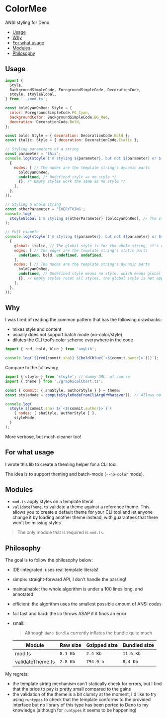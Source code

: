 # ColorMee

ANSI styling for Deno

<!-- TOC START -->

* [Usage](#usage)
* [Why](#why)
* [For what usage](#for-what-usage)
* [Modules](#modules)
* [Philosophy](#philosophy)

<!-- TOC END -->

## Usage

<!-- 🔁: basicExample -->

```js
import {
  Style,
  BackgroundSimpleCode, ForegroundSimpleCode, DecorationCode,
  stoyle, stoyleGlobal,
} from '../mod.ts';

const boldCyanOnRed: Style = {
  color: ForegroundSimpleCode.FG_Cyan,
  backgroundColor: BackgroundSimpleCode.BG_Red,
  decoration: DecorationCode.Bold,
};

const bold: Style = { decoration: DecorationCode.Bold };
const italic: Style = { decoration: DecorationCode.Italic };

// Styling parameters of a string
const parameter = 'this';
console.log(stoyle`I'm styling ${parameter}, but not ${parameter} or ${parameter}.`(
  {
    nodes: [ // The nodes are the template string's dynamic parts
      boldCyanOnRed,
      undefined, /* Undefined style => no style */
      {}, /* Empty styles work the same as no style */
    ],
  },
));

// Styling a whole string
const otherParameter = 'EVERYTHING';
console.log(
  stoyleGlobal`I'm styling ${otherParameter}`(boldCyanOnRed), // The style is for the whole string with stoyleGlobal
);

// Full example
console.log(stoyle`I'm styling ${parameter}, but not ${parameter} or ${parameter}.`(
  {
    global: italic, // The global style is for the whole string, it's overwritten by edges/nodes styles
    edges: [ // The edges are the template string's static parts
      undefined, bold, undefined, undefined,
    ],
    nodes: [ // The nodes are the template string's dynamic parts
      boldCyanOnRed,
      undefined, // Undefined style means no style, which means global style is applied
      {}, // Empty styles reset all styles, the global style is not applied
    ],
  },
));

```

<!-- 🔁 -->

## Why

I was tired of reading the common pattern that has the following drawbacks:

* mixes style and content
* usually does not support batch mode (no-color/style)
* dilutes the CLI tool's color scheme everywhere in the code

```js
import { red, bold, blue } from 'anyLib';

console.log(`${red(commit.sha)} ${bold(blue(`<${commit.owner}>`))}`);
```

Compare to the following:

```js
import { stoyle } from 'stoyle'; // dummy URL, of course
import { theme } from './graphicalChart.ts';

const { commit: { shaStyle, authorStyle } } = theme;
const styleMode = computeStyleModeFromCliArgOrWhatever(); // Allows no-color mode

console.log(
  stoyle`${commit.sha} ${`<${commit.author}>`}`(
    { nodes: [ shaStyle, authorStyle ] },
    styleMode,
  )
);
```

More verbose, but much cleaner too!

## For what usage

I wrote this lib to create a theming helper for a CLI tool.

The idea is to support theming and batch-mode (`--no-color` mode).

## Modules

* `mod.ts` apply styles on a template literal
* `validateTheme.ts` validate a theme against a reference theme. This allows you to create a default theme for your CLI tool and let anyone change it by loading another theme instead, with guarantees that there won't be missing styles

> The only module that is required is `mod.ts`.

## Philosophy

The goal is to follow the philosophy below:

* IDE-integrated: uses real template literals!
* simple: straight-forward API, I don't handle the parsing!
* maintainable: the whole algorithm is under a 100 lines long, and annotated
* efficient: the algorithm uses the smallest possible amount of ANSI codes
* fail fast and hard: the lib throws ASAP if it finds an error
* small:

  > Although `deno bundle` currently inflates the bundle quite much

  | Module           | Raw size                                      | Gzipped size                                       | Bundled size                                      |
  | ---------------- | --------------------------------------------- | -------------------------------------------------- | ------------------------------------------------- |
  | mod.ts           | <!-- 🔁: modRawSize -->`8.1 Kb`<!-- 🔁 -->    | <!-- 🔁: modGzippedSize -->`2.4 Kb`<!-- 🔁 -->     | <!-- 🔁: modBundledSize -->`11.6 Kb`<!-- 🔁 -->   |
  | validateTheme.ts | <!-- 🔁: themerRawSize -->`2.8 Kb`<!-- 🔁 --> | <!-- 🔁: themerGzippedSize -->`794.0 b`<!-- 🔁 --> | <!-- 🔁: themerBundledSize -->`8.4 Kb`<!-- 🔁 --> |

My regrets:

* the template string mechanism can't statically check for errors, but I find that the price to pay is pretty small compared to the gains
* the validation of the theme is a bit clumsy at the moment, I'd like to try using `runtypes` to check that the template conforms to the provided interface but no library of this type has been ported to Deno to my knowledge (although for `runtypes` it seems to be happening)

